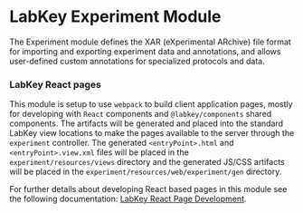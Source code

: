 # LabKey Experiment Module

The Experiment module defines the XAR (eXperimental 
ARchive) file format for importing and exporting experiment data and 
annotations, and allows user-defined custom annotations for specialized 
protocols and data.

### LabKey React pages

This module is setup to use `webpack` to build client application pages, mostly for developing 
with `React` components and `@labkey/components` shared components. The artifacts will be generated 
and placed into the standard LabKey view locations to make the pages available to the server through 
the `experiment` controller. The generated `<entryPoint>.html` and `<entryPoint>.view.xml` files will 
be placed in the `experiment/resources/views` directory and the generated JS/CSS artifacts will be 
placed in the `experiment/resources/web/experiment/gen` directory.

For further details about developing React based pages in this module see the following documentation:
[LabKey React Page Development]. 

[LabKey React Page Development]: https://github.com/LabKey/platform/tree/develop/webpack